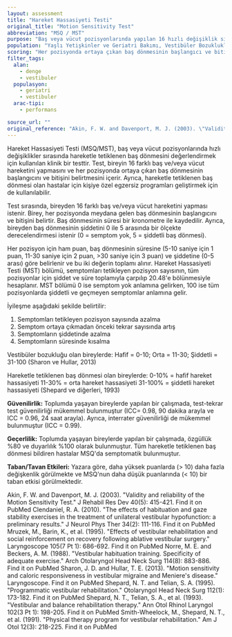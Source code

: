 ```yaml
---
layout: assessment
title: "Hareket Hassasiyeti Testi"
original_title: "Motion Sensitivity Test"
abbreviation: "MSQ / MST"
purpose: "Baş veya vücut pozisyonlarında yapılan 16 hızlı değişiklik sırasında hareketle tetiklenen baş dönmesini ölçmek için tasarlanmış klinik bir testtir. Ayrıca hareketle tetiklenen baş dönmesi olan hastalar için bir egzersiz programı geliştirmede kılavuz olarak kullanılabilir."
population: "Yaşlı Yetişkinler ve Geriatri Bakımı, Vestibüler Bozukluklar"
scoring: "Her pozisyonda ortaya çıkan baş dönmesinin başlangıcı ve bitişi belirtilir. Baş dönmesinin süresi kronometre ile kaydedilir ve süreye göre puan verilir (5-10 sn=1 puan, 11-30 sn=2 puan, >30 sn=3 puan). Baş dönmesinin şiddeti 0-5 arasında derecelendirilir (0=semptom yok, 5=şiddetli baş dönmesi). Her pozisyon için ham puan, süre puanı ile şiddet puanı toplanarak hesaplanır. MST bölümü, semptomları tetikleyen pozisyon sayısı çarpı tüm pozisyonlar için şiddet ve süre toplamının 20.48'e bölünmesiyle elde edilir. MST bölümü 0 ise semptom yok, 100 ise tüm pozisyonlarda şiddetli ve geçmeyen semptomlar anlamına gelir."
filter_tags:
  alan:
    - denge
    - vestibuler
  populasyon:
    - geriatri
    - vestibuler
  arac-tipi:
    - performans

source_url: ""
original_reference: "Akin, F. W. and Davenport, M. J. (2003). \"Validity and reliability of the Motion Sensitivity Test.\" J Rehabil Res Dev 40(5): 415-421."
---
```






Hareket Hassasiyeti Testi (MSQ/MST), baş veya vücut pozisyonlarında hızlı değişiklikler sırasında hareketle tetiklenen baş dönmesini değerlendirmek için kullanılan klinik bir testtir. Test, bireyin 16 farklı baş ve/veya vücut hareketini yapmasını ve her pozisyonda ortaya çıkan baş dönmesinin başlangıcını ve bitişini belirtmesini içerir. Ayrıca, hareketle tetiklenen baş dönmesi olan hastalar için kişiye özel egzersiz programları geliştirmek için de kullanılabilir.


Test sırasında, bireyden 16 farklı baş ve/veya vücut hareketini yapması istenir. Birey, her pozisyonda meydana gelen baş dönmesinin başlangıcını ve bitişini belirtir. Baş dönmesinin süresi bir kronometre ile kaydedilir. Ayrıca, bireyden baş dönmesinin şiddetini 0 ile 5 arasında bir ölçekte derecelendirmesi istenir (0 = semptom yok, 5 = şiddetli baş dönmesi).


Her pozisyon için ham puan, baş dönmesinin süresine (5-10 saniye için 1 puan, 11-30 saniye için 2 puan, >30 saniye için 3 puan) ve şiddetine (0-5 arası) göre belirlenir ve bu iki değerin toplamı alınır. Hareket Hassasiyeti Testi (MST) bölümü, semptomları tetikleyen pozisyon sayısının, tüm pozisyonlar için şiddet ve süre toplamıyla çarpılıp 20.48'e bölünmesiyle hesaplanır. MST bölümü 0 ise semptom yok anlamına gelirken, 100 ise tüm pozisyonlarda şiddetli ve geçmeyen semptomlar anlamına gelir.


İyileşme aşağıdaki şekilde belirtilir:
1) Semptomları tetikleyen pozisyon sayısında azalma
2) Semptom ortaya çıkmadan önceki tekrar sayısında artış
3) Semptomların şiddetinde azalma
4) Semptomların süresinde kısalma

Vestibüler bozukluğu olan bireylerde:
Hafif = 0-10; Orta = 11-30; Şiddetli = 31-100 (Sharon ve Hullar, 2013)

Hareketle tetiklenen baş dönmesi olan bireylerde:
0-10% = hafif hareket hassasiyeti
11-30% = orta hareket hassasiyeti
31-100% = şiddetli hareket hassasiyeti (Shepard ve diğerleri, 1993)


**Güvenilirlik:**
Toplumda yaşayan bireylerde yapılan bir çalışmada, test-tekrar test güvenilirliği mükemmel bulunmuştur (ICC= 0.98, 90 dakika arayla ve ICC = 0.96, 24 saat arayla). Ayrıca, interrater güvenilirliği de mükemmel bulunmuştur (ICC = 0.99).

**Geçerlilik:**
Toplumda yaşayan bireylerde yapılan bir çalışmada, özgüllük %80 ve duyarlılık %100 olarak bulunmuştur. Tüm hareketle tetiklenen baş dönmesi bildiren hastalar MSQ'da semptomatik bulunmuştur.

**Taban/Tavan Etkileri:**
Yazara göre, daha yüksek puanlarda (> 10) daha fazla değişkenlik görülmekte ve MSQ'nun daha düşük puanlarında (< 10) bir taban etkisi görülmektedir.


Akin, F. W. and Davenport, M. J. (2003). "Validity and reliability of the Motion Sensitivity Test." J Rehabil Res Dev 40(5): 415-421.
Find it on PubMed
Clendaniel, R. A. (2010). "The effects of habituation and gaze stability exercises in the treatment of unilateral vestibular hypofunction: a preliminary results." J Neurol Phys Ther 34(2): 111-116.
Find it on PubMed
Mruzek, M., Barin, K., et al. (1995). "Effects of vestibular rehabilitation and social reinforcement on recovery following ablative vestibular surgery." Laryngoscope 105(7 Pt 1): 686-692.
Find it on PubMed
Norre, M. E. and Beckers, A. M. (1988). "Vestibular habituation training. Specificity of adequate exercise." Arch Otolaryngol Head Neck Surg 114(8): 883-886.
Find it on PubMed
Sharon, J. D. and Hullar, T. E. (2013). "Motion sensitivity and caloric responsiveness in vestibular migraine and Meniere's disease." Laryngoscope.
Find it on PubMed
Shepard, N. T. and Telian, S. A. (1995). "Programmatic vestibular rehabilitation." Otolaryngol Head Neck Surg 112(1): 173-182.
Find it on PubMed
Shepard, N. T., Telian, S. A., et al. (1993). "Vestibular and balance rehabilitation therapy." Ann Otol Rhinol Laryngol 102(3 Pt 1): 198-205.
Find it on PubMed
Smith-Wheelock, M., Shepard, N. T., et al. (1991). "Physical therapy program for vestibular rehabilitation." Am J Otol 12(3): 218-225.
Find it on PubMed

```